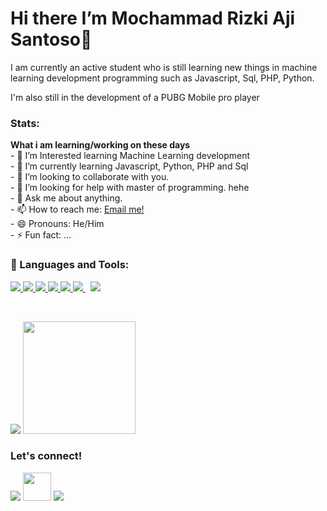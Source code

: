 # Hi there I’m Mochammad Rizki Aji Santoso👋
I am currently an active student who is still learning new things in machine learning development programming such as Javascript, Sql, PHP, Python.

I'm also still in the development of a PUBG Mobile pro player

<!--
**rizkyluxszerr/rizkyluxszerr** is a ✨ _special_ ✨ repository because its `README.md` (this file) appears on your GitHub profile.

Here are some ideas to get you started:

- 🔭 I’m currently working on ...
- 🌱 I’m currently learning ...
- 👯 I’m looking to collaborate on ...
- 🤔 I’m looking for help with ...
- 💬 Ask me about ...
- 📫 How to reach me: ...
- 😄 Pronouns: ...
- ⚡ Fun fact: ...
-->


### Stats:
 <summary><strong>What i am learning/working on these days</strong></summary>
    - 🔭 I’m Interested learning Machine Learning development </br>
    - 🌱 I’m currently learning Javascript, Python, PHP and Sql </br>
    - 👯 I’m looking to collaborate with you. </br>
    - 🤔 I’m looking for help with master of programming. hehe </br>
    - 💬 Ask me about anything.</br>
    - 📫 How to reach me: <a href="jinkzprolimit@gmail.com">Email me!</a>  </br>
    - 😄 Pronouns: He/Him </br>
    - ⚡ Fun fact: ... </br>

### 🚀 Languages and Tools:

<p align="left"> 
    <a href="https://www.java.com" target="_blank"> <img src="https://img.icons8.com/color/48/000000/java-coffee-cup-logo.png"/> </a>
    <a href="https://developer.mozilla.org/en-US/docs/Web/JavaScript" target="_blank"> <img src="https://img.icons8.com/color/48/000000/javascript.png"/> </a> 
    <a href="https://www.w3.org/html/" target="_blank"> <img src="https://img.icons8.com/color/48/000000/html-5.png"/> </a> 
    <a href="https://www.w3schools.com/css/" target="_blank"> <img src="https://img.icons8.com/color/48/000000/css3.png"/> </a>
    <a href="https://www.python.org" target="_blank"> <img src="https://img.icons8.com/color/48/000000/python.png"/> </a>  
    <a style="padding-right:8px;" href="https://www.mysql.com/" target="_blank"> <img src="https://img.icons8.com/fluent/50/000000/mysql-logo.png"/> </a>
    <a href="https://git-scm.com/" target="_blank"> <img src="https://img.icons8.com/color/48/000000/git.png"/> </a> 
</p>

<br/>
<p>
    <img src="https://github-readme-stats.vercel.app/api?username=rizkyjisantt&hide=contribs,prs&show_icons=true&hide_border=true&title_color=000" />
    <img src="https://github-readme-stats.vercel.app/api/top-langs/?username=rizkyjisantt&layout=compact" height=180 />
</p>

### Let's connect!
<p align="left">

<a href = "https://www.linkedin.com/in/moch-rizki-2233b5221/" target="_blank"><img src="https://img.icons8.com/fluent/48/000000/linkedin.png"/></a>
<a href = "https://mail.google.com/mail/?view=cm&fs=1&to=jinkzprolimit@gmail.com&su=SUBJECT&body=BODY&bcc=jinkzprolimit@gmail.com" target="_blank"><img src="https://img.icons8.com/color/344/circled-envelope.png" width="45"/></a>
<a href = "https://www.instagram.com/rizky_jisantt/" target="_blank"><img src="https://img.icons8.com/fluent/48/000000/instagram-new.png"/></a>

</p>
